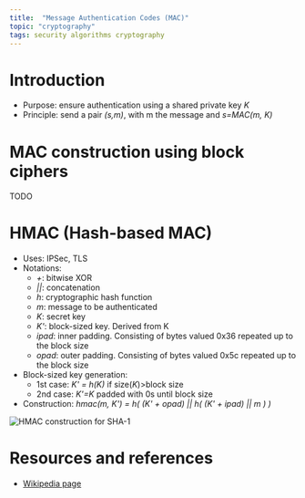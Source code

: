 ```yaml
---
title:  "Message Authentication Codes (MAC)"
topic: "cryptography"
tags: security algorithms cryptography
---
```

# Introduction
* Purpose: ensure authentication using a shared private key *K*
* Principle: send a pair *(s,m)*, with m the message and *s=MAC(m, K)*


# MAC construction using block ciphers
TODO

# HMAC (Hash-based MAC)
* Uses: IPSec, TLS
* Notations:
  * *+*: bitwise XOR
  * *\|\|*: concatenation
  * *h*: cryptographic hash function
  * *m*: message to be authenticated
  * *K*: secret key
  * *K'*: block-sized key. Derived from K
  * *ipad*: inner padding. Consisting of bytes valued 0x36 repeated up to the block size
  * *opad*: outer padding. Consisting of bytes valued 0x5c repeated up to the block size
* Block-sized key generation:
  * 1st case: *K' = h(K)* if size(*K*)>block size
  * 2nd case: *K'=K* padded with 0s until block size
* Construction: *hmac(m, K') = h( (K' + opad) \|\| h( (K' + ipad) \|\| m ) )*

![HMAC construction for SHA-1](https://upload.wikimedia.org/wikipedia/commons/thumb/7/7f/SHAhmac.svg/1280px-SHAhmac.svg.png)



# Resources and references
* [Wikipedia page](https://en.wikipedia.org/wiki/HMAC)
